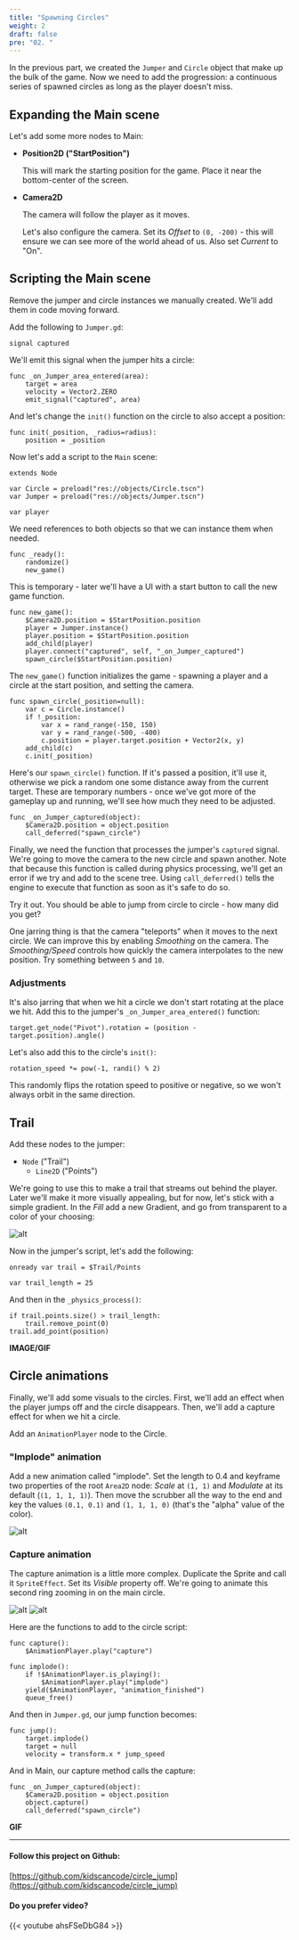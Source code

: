 ```yaml
---
title: "Spawning Circles"
weight: 2
draft: false
pre: "02. "
---
```


In the previous part, we created the `Jumper` and `Circle` object that make up
the bulk of the game. Now we need to add the progression: a continuous series of spawned circles as long as the player doesn't miss.

## Expanding the Main scene

Let's add some more nodes to Main:

- **Position2D ("StartPosition")**

    This will mark the starting position for the game. Place it near the bottom-center of the screen.

- **Camera2D**

    The camera will follow the player as it moves.

    Let's also configure the camera. Set its _Offset_ to `(0, -200)` - this will ensure we can see more of the world ahead of us. Also set _Current_ to "On".

## Scripting the Main scene

Remove the jumper and circle instances we manually created. We'll add them in code moving forward.

Add the following to `Jumper.gd`:

```gdscript
signal captured
```

We'll emit this signal when the jumper hits a circle:

```gdscript
func _on_Jumper_area_entered(area):
    target = area
    velocity = Vector2.ZERO
    emit_signal("captured", area)
```

And let's change the `init()` function on the circle to also accept a position:

```gdscript
func init(_position, _radius=radius):
    position = _position
```

Now let's add a script to the `Main` scene:

```gdscript
extends Node

var Circle = preload("res://objects/Circle.tscn")
var Jumper = preload("res://objects/Jumper.tscn")

var player
```

We need references to both objects so that we can instance them when needed.

```gdscript
func _ready():
    randomize()
    new_game()
```

This is temporary - later we'll have a UI with a start button to call the new game function.

```gdscript
func new_game():
    $Camera2D.position = $StartPosition.position
    player = Jumper.instance()
    player.position = $StartPosition.position
    add_child(player)
    player.connect("captured", self, "_on_Jumper_captured")
    spawn_circle($StartPosition.position)
```

The `new_game()` function initializes the game - spawning a player and a circle at the start position, and setting the camera.

```gdscript
func spawn_circle(_position=null):
    var c = Circle.instance()
    if !_position:
        var x = rand_range(-150, 150)
        var y = rand_range(-500, -400)
        c.position = player.target.position + Vector2(x, y)
    add_child(c)
    c.init(_position)
```

Here's our `spawn_circle()` function. If it's passed a position, it'll use it, otherwise we pick a random one some distance away from the current target. These are temporary numbers - once we've got more of the gameplay up and running, we'll see how much they need to be adjusted.

```gdscript
func _on_Jumper_captured(object):
    $Camera2D.position = object.position
    call_deferred("spawn_circle")
```

Finally, we need the function that processes the jumper's `captured` signal. We're going to move the camera to the new circle and spawn another. Note that
because this function is called during physics processing, we'll get an error if we try and add to the scene tree. Using `call_deferred()` tells the engine to execute that function as soon as it's safe to do so.

Try it out. You should be able to jump from circle to circle - how many did you get?

One jarring thing is that the camera "teleports" when it moves to the next circle. We can improve this by enabling _Smoothing_ on the camera. The _Smoothing/Speed_ controls how quickly the camera interpolates to the new position. Try something between `5` and `10`.

### Adjustments

It's also jarring that when we hit a circle we don't start rotating at the place we hit. Add this to the jumper's `_on_Jumper_area_entered()` function:

```gdscript
target.get_node("Pivot").rotation = (position - target.position).angle()
```

Let's also add this to the circle's `init()`:

```gdscript
rotation_speed *= pow(-1, randi() % 2)
```

This randomly flips the rotation speed to positive or negative, so we won't always orbit in the same direction.

## Trail

Add these nodes to the jumper:

* `Node` ("Trail")
  * `Line2D` ("Points")

We're going to use this to make a trail that streams out behind the player. Later we'll make it more visually appealing, but for now, let's stick with a simple gradient. In the _Fill_ add a new Gradient, and go from transparent to a color of your choosing:

![alt](/godot_recipes/3.x/img/cj_02_01.png?width=200)

Now in the jumper's script, let's add the following:

```gdscript
onready var trail = $Trail/Points

var trail_length = 25
```

And then in the `_physics_process()`:

```gdscript
if trail.points.size() > trail_length:
    trail.remove_point(0)
trail.add_point(position)
```

**IMAGE/GIF**

## Circle animations

Finally, we'll add some visuals to the circles. First, we'll add an effect when the player jumps off and the circle disappears. Then, we'll add a capture effect for when we hit a circle.

Add an `AnimationPlayer` node to the Circle.

### "Implode" animation

Add a new animation called "implode". Set the length to 0.4 and keyframe two properties of the root `Area2D` node: _Scale_ at `(1, 1)` and _Modulate_ at its default (`(1, 1, 1, 1)`). Then move the scrubber all the way to the end and key the values `(0.1, 0.1)` and `(1, 1, 1, 0)` (that's the "alpha" value of the color).

![alt](/godot_recipes/3.x/img/cj_02_02.png)

### Capture animation

The capture animation is a little more complex. Duplicate the Sprite and call it `SpriteEffect`. Set its _Visible_ property off. We're going to animate this second ring zooming in on the main circle.

![alt](/godot_recipes/3.x/img/cj_02_03.png)
![alt](/godot_recipes/3.x/img/cj_02_04.gif)

Here are the functions to add to the circle script:

```gdscript
func capture():
    $AnimationPlayer.play("capture")

func implode():
    if !$AnimationPlayer.is_playing():
        $AnimationPlayer.play("implode")
    yield($AnimationPlayer, "animation_finished")
    queue_free()
```

And then in `Jumper.gd`, our jump function becomes:

```gdscript
func jump():
    target.implode()
    target = null
    velocity = transform.x * jump_speed
```

And in Main, our capture method calls the capture:

```gdscript
func _on_Jumper_captured(object):
    $Camera2D.position = object.position
    object.capture()
    call_deferred("spawn_circle")
```

**GIF**

----------

#### Follow this project on Github:

[https://github.com/kidscancode/circle_jump](https://github.com/kidscancode/circle_jump)

#### Do you prefer video?

{{< youtube ahsFSeDbG84 >}}